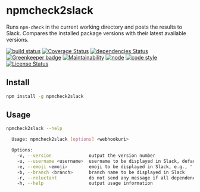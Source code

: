 # npmcheck2slack

Runs `npm-check` in the current working directory and posts the results to Slack.
Compares the installed package versions with their latest available versions.

[![build status](https://img.shields.io/travis/frankthelen/npmcheck2slack.svg)](http://travis-ci.org/frankthelen/npmcheck2slack)
[![Coverage Status](https://coveralls.io/repos/github/frankthelen/npmcheck2slack/badge.svg?branch=master)](https://coveralls.io/github/frankthelen/npmcheck2slack?branch=master)
[![dependencies Status](https://david-dm.org/frankthelen/npmcheck2slack/status.svg)](https://david-dm.org/frankthelen/npmcheck2slack)
[![Greenkeeper badge](https://badges.greenkeeper.io/frankthelen/npmcheck2slack.svg)](https://greenkeeper.io/)
[![Maintainability](https://api.codeclimate.com/v1/badges/3291daaa0f241b65857d/maintainability)](https://codeclimate.com/github/frankthelen/npmcheck2slack/maintainability)
[![node](https://img.shields.io/node/v/npmcheck2slack.svg)]()
[![code style](https://img.shields.io/badge/code_style-airbnb-brightgreen.svg)](https://github.com/airbnb/javascript)
[![License Status](http://img.shields.io/npm/l/npmcheck2slack.svg)]()

## Install

```bash
npm install -g npmcheck2slack
```

## Usage

```bash
npmcheck2slack --help

  Usage: npmcheck2slack [options] <webhookuri>

  Options:
    -v, --version              output the version number
    -u, --username <username>  username to be displayed in Slack, defaults to channel settings
    -e, --emoji <emoji>        emoji to be displayed in Slack, e.g., ":ghost:", defaults to channel settings
    -b, --branch <branch>      branch name to be displayed in Slack
    -r, --reluctant            do not send any message if all dependencies are up-to-date
    -h, --help                 output usage information
```
